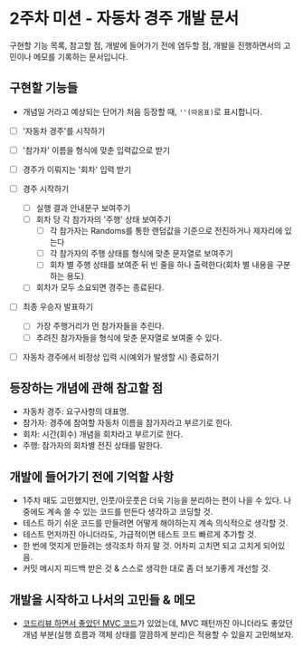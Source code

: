 # 2주차 미션 - 자동차 경주 개발 문서

구현할 기능 목록, 참고할 점, 개발에 들어가기 전에 염두할 점, 개발을 진행하면서의 고민이나 메모를 기록하는 문서입니다.


## 구현할 기능들

* 개념일 거라고 예상되는 단어가 처음 등장할 때, `''(따옴표)`로 표시합니다.

- [ ] '자동차 경주'를 시작하기
- [ ] '참가자' 이름을 형식에 맞춘 입력값으로 받기
- [ ] 경주가 이뤄지는 '회차' 입력 받기
- [ ] 경주 시작하기
  - [ ] 실행 결과 안내문구 보여주기
  - [ ] 회차 당 각 참가자의 '주행' 상태 보여주기
    - [ ] 각 참가자는 Randoms를 통한 랜덤값을 기준으로 전진하거나 제자리에 있는다
    - [ ] 각 참가자의 주행 상태를 형식에 맞춘 문자열로 보여주기
    - [ ] 회차 별 주행 상태를 보여준 뒤 빈 줄을 하나 출력한다(회차 별 내용을 구분하는 용도)
  - [ ] 회차가 모두 소요되면 경주는 종료된다.
- [ ] 최종 우승자 발표하기
  - [ ] 가장 주행거리가 먼 참가자들을 추린다.
  - [ ] 추려진 참가자들을 형식에 맞춘 문자열로 보여줄 수 있다.
- [ ] 자동차 경주에서 비정상 입력 시(예외가 발생할 시) 종료하기


## 등장하는 개념에 관해 참고할 점

- 자동차 경주: 요구사항의 대표명.
- 참가자: 경주에 참여할 자동차 이름을 참가자라고 부르기로 한다.
- 회차: 시간(회수) 개념을 회차라고 부르기로 한다.
- 주행: 참가자의 회차별 전진 상태를 말한다.

## 개발에 들어가기 전에 기억할 사항

- 1주차 때도 고민했지만, 인풋/아웃풋은 더욱 기능을 분리하는 편이 나을 수 있다. 나중에도 계속 쓸 수 있는 코드를 만든다 생각하고 코딩할 것.
- 테스트 하기 쉬운 코드를 만들려면 어떻게 해야하는지 계속 의식적으로 생각할 것.
- 테스트 먼저까진 아니더라도, 가급적이면 테스트 코드 빠르게 추가할 것.
- 한 번에 멋지게 만들려는 생각조차 하지 말 것. 어차피 고치면 되고 고치게 되어있음.
- 커밋 메시지 피드백 받은 것 & 스스로 생각한 대로 좀 더 보기좋게 개선할 것.

## 개발을 시작하고 나서의 고민들 & 메모

- [코드리뷰 하면서 좋았던 MVC 코드](https://github.com/woowacourse-precourse/java-baseball-6/pull/2312#discussion_r1372543018)가 있었는데, MVC 패턴까진 아니더라도 좋았던 개념 부분(실행 흐름과 객체 상태를 깔끔하게 분리)은 적용할 수 있을지 고민해보자.

